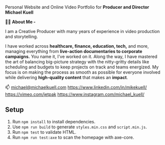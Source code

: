 Personal Website and Online Video Portfolio for <strong>Producer and Director Michael Kuell</strong>

🙋‍♂️ <strong>About Me -</strong>

I am a Creative Producer with many years of experience in video production and storytelling.

I have worked across <strong>healthcare, finance, education, tech,</strong> and more, managing everything from <strong>live-action documentaries to corporate campaigns.</strong>
You name it, I've worked on it.
Along the way, I have mastered the art of balancing big-picture strategy with the nitty-gritty details like scheduling and budgets to keep projects on track and teams energized. 
My focus is on making the process as smooth as possible for everyone involved while delivering <strong>high-quality content</strong> that makes an <strong>impact</strong>.

📫 michael@michaelkuell.com
https://www.linkedin.com/in/mikekuell/
https://vimeo.com/jetpak
https://www.instagram.com/michael_kuell/

## Setup

1. Run `npm install` to install dependencies.
2. Use `npm run build` to generate `styles.min.css` and `script.min.js`.
3. Run `npm test` to validate HTML.
4. Run `npm run test:axe` to scan the homepage with axe-core.
